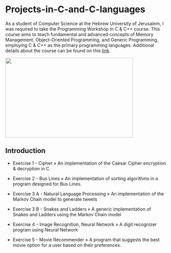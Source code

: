 # Projects-in-C-and-C-languages
As a student of Computer Science at the Hebrew University of Jerusalem, I was required to take the Programming Workshop in C & C++ course. This course aims to teach fundamental and advanced concepts of Memory Management, Object-Oriented Programming, and Generic Programming, employing C & C++ as the primary programming languages. Additional details about the course can be found on this [link](#https://shnaton.huji.ac.il/index.php/NewSyl/67315/2/2022/).

<img src="https://www.educative.io/v2api/editorpage/5295407815458816/image/4810048073629696" width= "400" height= "250">

## Introduction
- Exercise 1 - Cipher » An implementation of the Caesar Cipher encryption & decryption in C 

- Exercise 2 - Bus Lines » An implementation of sorting algorithms in a program designed for Bus Lines.

- Exercise 3 A - Natural Language Processing » An implementation of the Markov Chain model to generate tweets

- Exercise 3 B - Snakes and Ladders » A generic implementation of Snakes and Ladders using the Markov Chain model

- Exercise 4 - Image Recognition, Neural Network » A digit recognizer program using Neural Network

- Exercise 5 - Movie Recommender » A program that suggests the best movie option for a user based on their preferences.


